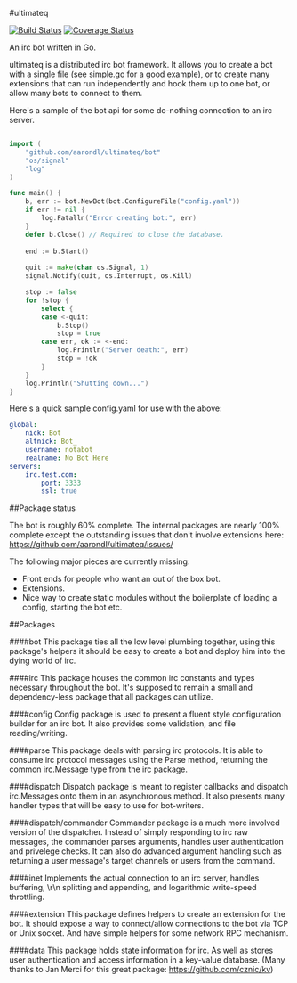 #ultimateq

[![Build Status](https://drone.io/github.com/aarondl/ultimateq/status.png)](https://drone.io/github.com/aarondl/ultimateq/latest) [![Coverage Status](http://coveralls.io/repos/aarondl/ultimateq/badge.png?branch=master)](http://coveralls.io/r/aarondl/ultimateq?branch=master)

An irc bot written in Go.

ultimateq is a distributed irc bot framework. It allows you to create a bot
with a single file (see simple.go for a good example), or to create many
extensions that can run independently and hook them up to one bot, or allow
many bots to connect to them.

Here's a sample of the bot api for some do-nothing connection to an irc server.

```go

import (
    "github.com/aarondl/ultimateq/bot"
    "os/signal"
    "log"
)

func main() {
    b, err := bot.NewBot(bot.ConfigureFile("config.yaml"))
    if err != nil {
        log.Fatalln("Error creating bot:", err)
    }
    defer b.Close() // Required to close the database.
    
    end := b.Start()
    
    quit := make(chan os.Signal, 1)
    signal.Notify(quit, os.Interrupt, os.Kill)

    stop := false
    for !stop {
        select {
        case <-quit:
            b.Stop()
            stop = true
        case err, ok := <-end:
            log.Println("Server death:", err)
            stop = !ok
        }
    }    
    log.Println("Shutting down...")
}
```

Here's a quick sample config.yaml for use with the above:

```yaml
global:
    nick: Bot
    altnick: Bot_
    username: notabot
    realname: No Bot Here
servers:
    irc.test.com:
        port: 3333
        ssl: true
```

##Package status

The bot is roughly 60% complete. The internal packages are nearly 100%
complete except the outstanding issues that don't involve extensions here:
https://github.com/aarondl/ultimateq/issues/

The following major pieces are currently missing:

* Front ends for people who want an out of the box bot.
* Extensions.
* Nice way to create static modules without the boilerplate of loading a config,
starting the bot etc.

##Packages

####bot
This package ties all the low level plumbing together, using this package's
helpers it should be easy to create a bot and deploy him into the dying world
of irc.

####irc
This package houses the common irc constants and types necessary throughout
the bot. It's supposed to remain a small and dependency-less package that all
packages can utilize.

####config
Config package is used to present a fluent style configuration builder for an
irc bot. It also provides some validation, and file reading/writing.

####parse
This package deals with parsing irc protocols. It is able to consume irc
protocol messages using the Parse method, returning the common irc.Message
type from the irc package.

####dispatch
Dispatch package is meant to register callbacks and dispatch irc.Messages onto
them in an asynchronous method. It also presents many handler types that will
be easy to use for bot-writers.

####dispatch/commander
Commander package is a much more involved version of the dispatcher. Instead of
simply responding to irc raw messages, the commander parses arguments, handles
user authentication and privelege checks. It can also do advanced argument
handling such as returning a user message's target channels or users from the
command.

####inet
Implements the actual connection to an irc server, handles buffering, \r\n
splitting and appending, and logarithmic write-speed throttling.

####extension
This package defines helpers to create an extension for the bot. It should
expose a way to connect/allow connections to the bot via TCP or Unix socket.
And have simple helpers for some network RPC mechanism.

####data
This package holds state information for irc. As well as stores user authentication
and access information in a key-value database. (Many thanks to Jan Merci for this
great package: https://github.com/cznic/kv)
